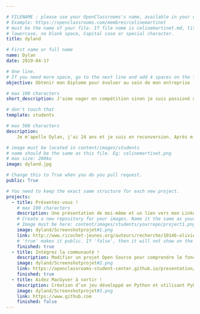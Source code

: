 ```yaml
---

# FILENAME : please use your OpenClassrooms's name, available in your url.
# Example: https://openclassrooms.com/membres/celinemartinet
# must be the name of your file. If file name is celinemartinet.md, title is celinemartinet.
# lowercase, no blank space, Capital case or special character.
title: dyland

# First name or full name
name: Dylan
date: 2019-04-17

# One line.
# If you need more space, go to the next line and add 4 spaces on the left, as in 'description'.
objective: Obtenir mon Diplome pour évoluer au sein de mon entreprise

# max 100 characters
short_description: J'aime nager en compétition sinon je suis passioné de vêtement, de cinéma, d'internet et d'animaux.

# don't touch that
template: students

# max 500 characters
description:
    Je m'apelle Dylan, j'ai 24 ans et je suis en reconversion. Après m'être essayé dans divers domaines à savoir le véterinariat, la comptabilité, les langues et le cinéma, je me suis finalement porté sur l'informatique. Je suis un grand nageur (Je nage depuis toujours mais j'ai du ralentir mon niveau compétitif bien que cela m'intéresse toujours). Sinon j'aime le vêtement (pas la mode ou les vêtements!), nos amis les canidés (j'ai toujours vécu avec un ou plusieurs chiens colleys, husky, bouvier bernois...) et le cinéma (Surtout américain et Coréen).

# image must be located in content/images/students
# name should be the same as this file. Eg: celinemartinet.png
# max size: 200ko
image: dyland.jpg

# Change this to True when you do you pull request.
public: True

# You need to keep the exact same structure for each new project.
projects:
  - title: Présentez-vous !
    # max 100 characters
    description: Une présentation de moi-même et un lien vers mon LinkedIn.
    # Create a new repository for your images. Name it the same as your nickname and profile picture.
    # Image must be here: content/images/students/yourrepo/project1.png
    image: dyland/Screenshotprojet#1.png
    link: http://www.ricochet-jeunes.org/auteurs/recherche/10146-olivier-vogel
    # 'true' makes it public. If 'false', then it will not show on the website.
    finished: true
  - title: Intégrez la communauté !
    description: Modifier un projet Open Source pour comprendre le fonctionnement de Git, de Github et des pull requests.
    image: dyland/Screenshotprojet#2.png
    link: https://openclassrooms-student-center.github.io/presentation/students/ratus.html
    finished: true
  - title: Aidez MacGyver à sortir !
    description: Création d’un jeu développé en Python et utilisant PyGame.
    image: dyland/Screenshotprojet#3.png
    link: https://www.github.com
    finished: false
---
```

